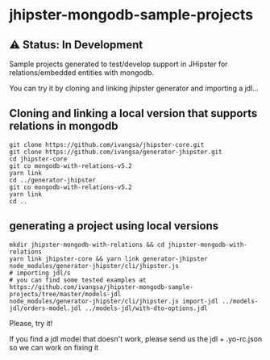 # jhipster-mongodb-sample-projects

## ⚠️ Status: In Development

Sample projects generated to test/develop support in JHipster for relations/embedded entities with mongodb.

You can try it by cloning and linking jhipster generator and importing a jdl...

## Cloning and linking a local version that supports relations in mongodb
```mkdir jhipster-mongodb-sample-projects && cd jhipster-mongodb-sample-projects
git clone https://github.com/ivangsa/jhipster-core.git
git clone https://github.com/ivangsa/generator-jhipster.git
cd jhipster-core
git co mongodb-with-relations-v5.2
yarn link
cd ../generator-jhipster
git co mongodb-with-relations-v5.2
yarn link
cd ..
```

## generating a project using local versions
```# generating a project using local versions
mkdir jhipster-mongodb-with-relations && cd jhipster-mongodb-with-relations
yarn link jhipster-core && yarn link generator-jhipster
node_modules/generator-jhipster/cli/jhipster.js
# importing jdl/s
# you can find some tested examples at https://github.com/ivangsa/jhipster-mongodb-sample-projects/tree/master/models-jdl
node_modules/generator-jhipster/cli/jhipster.js import-jdl ../models-jdl/orders-model.jdl ../models-jdl/with-dto-options.jdl
```
Please, try it!

If you find a jdl model that doesn't work, please send us the jdl + .yo-rc.json so we can work on fixing it

